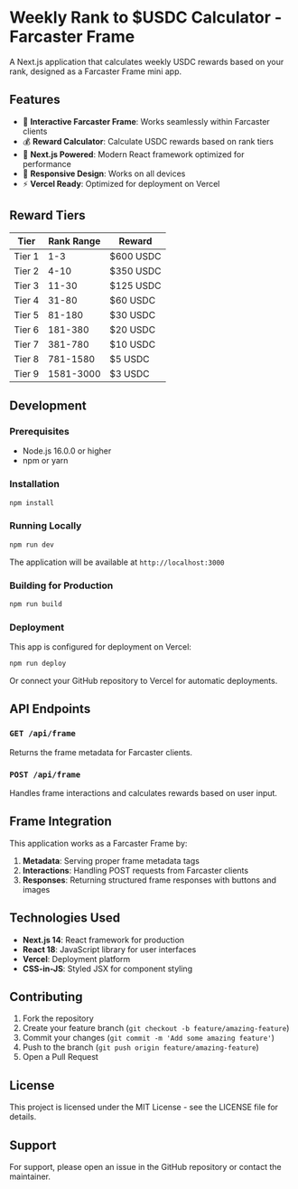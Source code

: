 # Weekly Rank to $USDC Calculator - Farcaster Frame

A Next.js application that calculates weekly USDC rewards based on your rank, designed as a Farcaster Frame mini app.

## Features

- 🎯 **Interactive Farcaster Frame**: Works seamlessly within Farcaster clients
- 💰 **Reward Calculator**: Calculate USDC rewards based on rank tiers
- 🚀 **Next.js Powered**: Modern React framework optimized for performance
- 📱 **Responsive Design**: Works on all devices
- ⚡ **Vercel Ready**: Optimized for deployment on Vercel

## Reward Tiers

| Tier | Rank Range | Reward |
|------|------------|---------|
| Tier 1 | 1-3 | $600 USDC |
| Tier 2 | 4-10 | $350 USDC |
| Tier 3 | 11-30 | $125 USDC |
| Tier 4 | 31-80 | $60 USDC |
| Tier 5 | 81-180 | $30 USDC |
| Tier 6 | 181-380 | $20 USDC |
| Tier 7 | 381-780 | $10 USDC |
| Tier 8 | 781-1580 | $5 USDC |
| Tier 9 | 1581-3000 | $3 USDC |

## Development

### Prerequisites

- Node.js 16.0.0 or higher
- npm or yarn

### Installation

```bash
npm install
```

### Running Locally

```bash
npm run dev
```

The application will be available at `http://localhost:3000`

### Building for Production

```bash
npm run build
```

### Deployment

This app is configured for deployment on Vercel:

```bash
npm run deploy
```

Or connect your GitHub repository to Vercel for automatic deployments.

## API Endpoints

### `GET /api/frame`
Returns the frame metadata for Farcaster clients.

### `POST /api/frame`
Handles frame interactions and calculates rewards based on user input.

## Frame Integration

This application works as a Farcaster Frame by:

1. **Metadata**: Serving proper frame metadata tags
2. **Interactions**: Handling POST requests from Farcaster clients
3. **Responses**: Returning structured frame responses with buttons and images

## Technologies Used

- **Next.js 14**: React framework for production
- **React 18**: JavaScript library for user interfaces
- **Vercel**: Deployment platform
- **CSS-in-JS**: Styled JSX for component styling

## Contributing

1. Fork the repository
2. Create your feature branch (`git checkout -b feature/amazing-feature`)
3. Commit your changes (`git commit -m 'Add some amazing feature'`)
4. Push to the branch (`git push origin feature/amazing-feature`)
5. Open a Pull Request

## License

This project is licensed under the MIT License - see the LICENSE file for details.

## Support

For support, please open an issue in the GitHub repository or contact the maintainer.